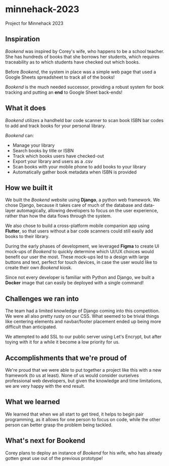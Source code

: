 # minnehack-2023
Project for Minnehack 2023

## Inspiration
_Bookend_ was inspired by Corey's wife, who happens to be a school teacher. She has hundreds of books that she borrows her students, which requires traceability as to which students have checked out which books.

Before _Bookend_, the system in place was a simple web page that used a Google Sheets spreadsheet to track all of the books!

_Bookend_ is the much needed successor, providing a robust system for book tracking and putting an **end** to Google Sheet back-ends!

## What it does
_Bookend_ utilizes a handheld bar code scanner to scan book ISBN bar codes to add and track books for your personal library.

_Bookend_ can:
  - Manage your library
  - Search books by title or ISBN
  - Track which books users have checked-out
  - Export your library and users as a .csv
  - Scan books with your mobile phone to add books to your library
  - Automatically gather book metadata when ISBN is provided

## How we built it
We built the _Bookend_ website using **Django**, a python web framework. We chose Django, because it takes care of much of the database and data-layer automagically, allowing developers to focus on the user experience, rather than how the data flows through the system.

We also chose to build a cross-platform mobile  companion app using **Flutter**, so that users without a bar code scanners could still easily add books to their library.

During the early phases of development, we leveraged **Figma** to create UI mock-ups of _Bookend_ to quickly determine which UI/UX choices would benefit our user the most. These mock-ups led to a design with large buttons and text, perfect for touch devices, in case the user would like to create their own _Bookend_ kiosk.

Since not every developer is familiar with Python and Django, we built a **Docker** image that can easily be deployed with a single command!

## Challenges we ran into
The team had a limited knowledge of Django coming into this competition. We were all also pretty rusty on our CSS. What seemed to be trivial things like centering elements and navbar/footer placement ended up being more difficult than anticipated.

We attempted to add SSL to our public server using Let's Encrypt, but after toying with it for a while it become a low priority for us.

## Accomplishments that we're proud of
We're proud that we were able to put together a project like this with a new framework (to us at least). None of us would consider ourselves professional web developers, but given the knowledge and time limitations, we are very happy with the end result.

## What we learned
We learned that when we all start to get tired, it helps to begin pair programming, as it allows for one person to focus on code, while the other person can better grasp the problem being tackled.

## What's next for Bookend
Corey plans to deploy an instance of _Bookend_ for his wife, who has already gotten great use out of the previous prototype!
